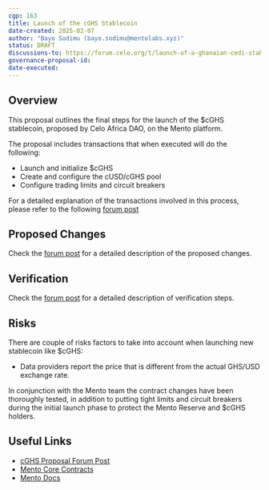 ```yaml
---
cgp: 163
title: Launch of the cGHS Stablecoin
date-created: 2025-02-07
author: "Bayo Sodimu (bayo.sodimu@mentolabs.xyz)"
status: DRAFT
discussions-to: https://forum.celo.org/t/launch-of-a-ghanaian-cedi-stablecoin-cghs/9289
governance-proposal-id:
date-executed:
---
```


## Overview

This proposal outlines the final steps for the launch of the $cGHS stablecoin, proposed by Celo Africa DAO, on the Mento platform.

The proposal includes transactions that when executed will do the following:

- Launch and initialize $cGHS
- Create and configure the cUSD/cGHS pool
- Configure trading limits and circuit breakers

For a detailed explanation of the transactions involved in this process, please refer to the following [forum post](https://forum.celo.org/t/launch-of-a-ghanaian-cedi-stablecoin-cghs/9289)

## Proposed Changes

Check the [forum post](https://forum.celo.org/t/launch-of-a-ghanaian-cedi-stablecoin-cghs/9289) for a detailed description of the proposed changes.

## Verification

Check the [forum post](https://forum.celo.org/t/launch-of-a-ghanaian-cedi-stablecoin-cghs/9289) for a detailed description of verification steps.

## Risks

There are couple of risks factors to take into account when launching new stablecoin like $cGHS:

- Data providers report the price that is different from the actual GHS/USD exchange rate.

In conjunction with the Mento team the contract changes have been thoroughly tested, in addition to putting tight limits and circuit breakers during the initial launch phase to protect the Mento Reserve and $cGHS holders.

## Useful Links

- [cGHS Proposal Forum Post](https://forum.celo.org/t/launch-of-a-ghanaian-cedi-stablecoin-cghs/9289)
- [Mento Core Contracts](https://github.com/mento-protocol/mento-core)
- [Mento Docs](https://docs.mento.org)
